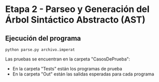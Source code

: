 # Etapa 2 - Parseo y Generación del Árbol Sintáctico Abstracto (AST)

## Ejecución del programa

```
python parse.py archivo.imperat
```
Las pruebas se encuentran en la carpeta "CasosDePrueba":
  - En la carpeta "Tests" están los programas de prueba
  - En la carpeta "Out" están las salidas esperadas para cada programa
